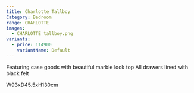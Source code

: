 ```yaml
---
title: Charlotte Tallboy
Category: Bedroom
range: CHARLOTTE
images:
  - CHARLOTTE tallboy.png
variants:
  - price: 114900
    variantName: Default
---
```


Featuring case goods with beautiful marble look top
All drawers lined with black felt

W93xD45.5xH130cm